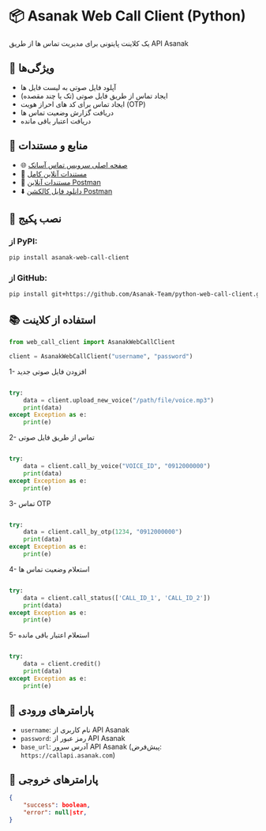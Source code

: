 # 📦 Asanak Web Call Client (Python)

یک کلاینت پایتونی برای مدیریت تماس ها از طریق API Asanak

## 📌 ویژگی‌ها

- آپلود فایل صوتی به لیست فایل ها
- ایجاد تماس از طریق فایل صوتی (تک یا چند مقصده)
- ایجاد تماس برای کد های احراز هویت (OTP)
- دریافت گزارش وضعیت تماس ها
- دریافت اعتبار باقی مانده

## 📄 منابع و مستندات

- 🌐 [صفحه اصلی سرویس تماس آسا‌نک](https://callapi.asanak.com/)
- 🧾 [مستندات آنلاین کامل](https://callapi.asanak.com/docs/v1)
- 🚀 [مستندات آنلاین Postman](https://documenter.getpostman.com/view/45759202/2sB34Zq3mN)
- ⬇️ [دانلود فایل کالکشن Postman](https://callapi.asanak.com/docs/v1/Asanak_Call_API_Service.postman_collection.json)

## 🚀 نصب پکیج

### از PyPI:
```bash
pip install asanak-web-call-client
```

### از GitHub:
```bash
pip install git+https://github.com/Asanak-Team/python-web-call-client.git
```

## 📚 استفاده از کلاینت

```python
from web_call_client import AsanakWebCallClient

client = AsanakWebCallClient("username", "password")

```

1- افزودن فایل صوتی جدید
```python

try:
    data = client.upload_new_voice("/path/file/voice.mp3")
    print(data)
except Exception as e:
    print(e)
```

2- تماس از طریق فایل صوتی
```python

try:
    data = client.call_by_voice("VOICE_ID", "0912000000")
    print(data)
except Exception as e:
    print(e)
```

3-  تماس OTP
```python

try:
    data = client.call_by_otp(1234, "0912000000")
    print(data)
except Exception as e:
    print(e)
```

4-  استعلام وضعیت تماس ها
```python

try:
    data = client.call_status(['CALL_ID_1', 'CALL_ID_2'])
    print(data)
except Exception as e:
    print(e)
```

5-  استعلام اعتبار باقی مانده
```python

try:
    data = client.credit()
    print(data)
except Exception as e:
    print(e)
```


## 📝 پارامتر‌های ورودی

- `username`: نام کاربری از API Asanak
- `password`: رمز عبور از API Asanak
- `base_url`: آدرس سرور API Asanak (پیش‌فرض: `https://callapi.asanak.com`)

## 📝 پارامتر‌های خروجی
```json
{
    "success": boolean,
    "error": null|str,
}
```